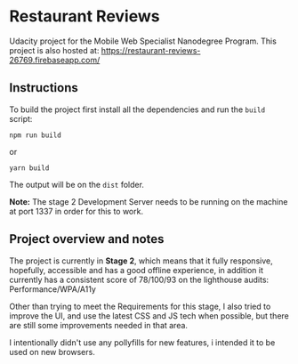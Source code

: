 # Restaurant Reviews
Udacity project for the Mobile Web Specialist Nanodegree Program.
This project is also hosted at: https://restaurant-reviews-26769.firebaseapp.com/

## Instructions
To build the project first install all the dependencies and run the `build` script:

```npm run build```

or

```yarn build```

The output will be on the `dist` folder.

**Note:** The stage 2 Development Server needs to be running on the machine at port 1337 in order for this to work.

## Project overview and notes
The project is currently in **Stage 2**, which means that it fully responsive, hopefully, accessible and has a good offline experience, in addition it currently has a consistent score of 78/100/93 on the lighthouse audits: Performance/WPA/A11y

Other than trying to meet the Requirements for this stage, I also tried to improve the UI, and use the latest CSS and JS tech when possible, but there are still some improvements needed in that area.

I intentionally didn't use any pollyfills for new features, i intended it to be used on new browsers.